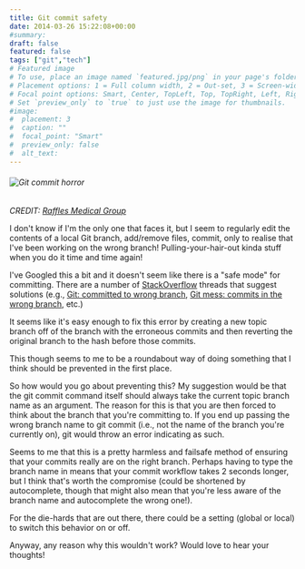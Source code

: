 ```yaml
---
title: Git commit safety
date: 2014-03-26 15:22:08+00:00
#summary:
draft: false
featured: false
tags: ["git","tech"]
# Featured image
# To use, place an image named `featured.jpg/png` in your page's folder.
# Placement options: 1 = Full column width, 2 = Out-set, 3 = Screen-width
# Focal point options: Smart, Center, TopLeft, Top, TopRight, Left, Right, BottomLeft, Bottom, BottomRight
# Set `preview_only` to `true` to just use the image for thumbnails.
#image:
#  placement: 3
#  caption: ""
#  focal_point: "Smart"
#  preview_only: false
#  alt_text:
---
```


###### ![Git commit horror](http://rafflesmedicalgroup.com.sg/ImgCont/2641/cant-stop-pulling-my-hair.jpg)

_CREDIT: [Raffles Medical Group](http://rafflesmedicalgroup.com.sg/ImgCont/2641/cant-stop-pulling-my-hair.jpg)_


I don't know if I'm the only one that faces it, but I seem to regularly edit the contents of a local Git branch, add/remove files, commit, only to realise that I've been working on the wrong branch! Pulling-your-hair-out kinda stuff when you do it time and time again!

<!-- more -->

I've Googled this a bit and it doesn't seem like there is a "safe mode" for committing. There are a number of [StackOverflow](http://www.stackoverflow.com) threads that suggest solutions (e.g., [Git: committed to wrong branch](http://stackoverflow.com/questions/2941517/git-committed-to-wrong-branch), [Git mess: commits in the wrong branch](http://stackoverflow.com/questions/12018447/git-mess-commits-in-the-wrong-branch), etc.)

It seems like it's easy enough to fix this error by creating a new topic branch off of the branch with the erroneous commits and then reverting the original branch to the hash before those commits.

This though seems to me to be a roundabout way of doing something that I think should be prevented in the first place.

So how would you go about preventing this? My suggestion would be that the git commit command itself should always take the current topic branch name as an argument. The reason for this is that you are then forced to think about the branch that you're committing to. If you end up passing the wrong branch name to git commit (i.e., not the name of the branch you're currently on), git would throw an error indicating as such.

Seems to me that this is a pretty harmless and failsafe method of ensuring that your commits really are on the right branch. Perhaps having to type the branch name in means that your commit workflow takes 2 seconds longer, but I think that's worth the compromise (could be shortened by autocomplete, though that might also mean that you're less aware of the branch name and autocomplete the wrong one!).

For the die-hards that are out there, there could be a setting (global or local) to switch this behavior on or off.

Anyway, any reason why this wouldn't work? Would love to hear your thoughts!
